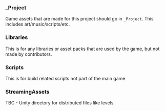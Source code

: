 ### _Project

Game assets that are made for this project should go in `_Project`.
This includes art/music/scripts/etc.

### Libraries

This is for any libraries or asset packs that are used by the game, but not made by
contributors.

### Scripts

This is for build related scripts not part of the main game

### StreamingAssets

TBC - Unity directory for distributed files like levels.
